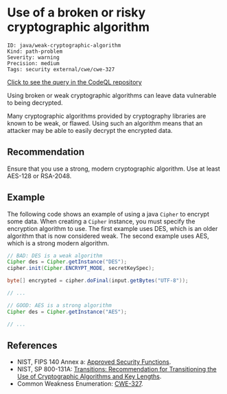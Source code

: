 # Use of a broken or risky cryptographic algorithm

```
ID: java/weak-cryptographic-algorithm
Kind: path-problem
Severity: warning
Precision: medium
Tags: security external/cwe/cwe-327

```
[Click to see the query in the CodeQL repository](https://github.com/github/codeql/tree/main/java/ql/src/Security/CWE/CWE-327/BrokenCryptoAlgorithm.ql)

Using broken or weak cryptographic algorithms can leave data vulnerable to being decrypted.

Many cryptographic algorithms provided by cryptography libraries are known to be weak, or flawed. Using such an algorithm means that an attacker may be able to easily decrypt the encrypted data.


## Recommendation
Ensure that you use a strong, modern cryptographic algorithm. Use at least AES-128 or RSA-2048.


## Example
The following code shows an example of using a java `Cipher` to encrypt some data. When creating a `Cipher` instance, you must specify the encryption algorithm to use. The first example uses DES, which is an older algorithm that is now considered weak. The second example uses AES, which is a strong modern algorithm.


```java
// BAD: DES is a weak algorithm 
Cipher des = Cipher.getInstance("DES");
cipher.init(Cipher.ENCRYPT_MODE, secretKeySpec);

byte[] encrypted = cipher.doFinal(input.getBytes("UTF-8"));

// ...

// GOOD: AES is a strong algorithm
Cipher des = Cipher.getInstance("AES");

// ...
```

## References
* NIST, FIPS 140 Annex a: [ Approved Security Functions](http://csrc.nist.gov/publications/fips/fips140-2/fips1402annexa.pdf).
* NIST, SP 800-131A: [ Transitions: Recommendation for Transitioning the Use of Cryptographic Algorithms and Key Lengths](http://nvlpubs.nist.gov/nistpubs/SpecialPublications/NIST.SP.800-131Ar1.pdf).
* Common Weakness Enumeration: [CWE-327](https://cwe.mitre.org/data/definitions/327.html).